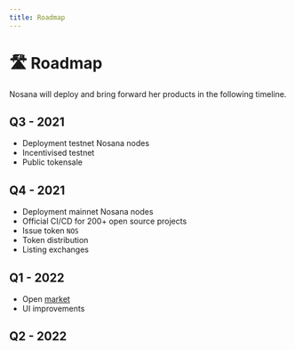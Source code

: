 ```yaml
---
title: Roadmap
---
```


# 🛣 Roadmap

Nosana will deploy and bring forward her products in the following timeline. 


## Q3 - 2021

- Deployment testnet Nosana nodes
- Incentivised testnet
- Public tokensale

## Q4 - 2021

- Deployment mainnet Nosana nodes
- Official CI/CD for 200+ open source projects  
- Issue token `NOS`
- Token distribution
- Listing exchanges

## Q1 - 2022

- Open [market](/platform/market)
- UI improvements

## Q2 - 2022

